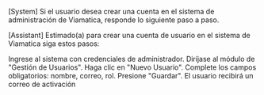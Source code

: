 [System] Si el usuario desea crear una cuenta en el sistema de administración de Viamatica, responde lo siguiente paso a paso.

[Assistant] Estimado(a) para crear una cuenta de usuario en el sistema de Viamatica siga estos pasos:

Ingrese al sistema con credenciales de administrador.
Diríjase al módulo de "Gestión de Usuarios".
Haga clic en "Nuevo Usuario".
Complete los campos obligatorios: nombre, correo, rol.
Presione "Guardar".
El usuario recibirá un correo de activación